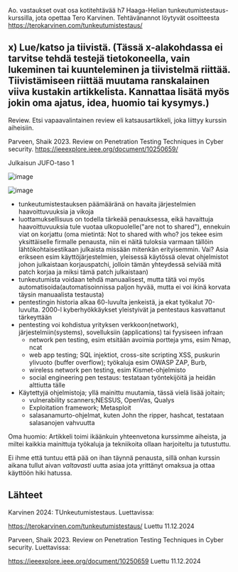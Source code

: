 Ao. vastaukset ovat osa kotitehtävää h7 Haaga-Helian tunkeutumistestaus-kurssilla, jota opettaa Tero Karvinen. 
Tehtävänannot löytyvät osoitteesta https://terokarvinen.com/tunkeutumistestaus/

## x) Lue/katso ja tiivistä. (Tässä x-alakohdassa ei tarvitse tehdä testejä tietokoneella, vain lukeminen tai kuunteleminen ja tiivistelmä riittää. Tiivistämiseen riittää muutama ranskalainen viiva kustakin artikkelista. Kannattaa lisätä myös jokin oma ajatus, idea, huomio tai kysymys.)
Review. Etsi vapaavalintainen review eli katsausartikkeli, joka liittyy kurssin aiheisiin.

Parveen, Shaik 2023. Review on Penetration Testing Techniques in Cyber security. https://ieeexplore.ieee.org/document/10250659/

Julkaisun JUFO-taso 1

![image](https://github.com/user-attachments/assets/2e62bf69-20fe-4eb0-9650-7057a87e90db)

![image](https://github.com/user-attachments/assets/a63f8e4c-706f-44ba-8ee0-00de864d9aa5)


- tunkeutumistestauksen päämääränä on havaita järjestelmien haavoittuvuuksia ja vikoja
- luottamuksellisuus on todella tärkeää penauksessa, eikä havaittuja haavoittuvuuksia tule vuotaa ulkopuolelle("are not to shared"), ennekuin viat on korjattu (oma mietintä: Not to shared with who? jos tekee esim yksittäiselle firmalle penausta, niin ei näitä tuloksia varmaan tällöin lähtökohtaisestikaan julkaista missään mitenkän erityisemmin. Vai? Asia erikseen esim käyttöjärjestelmien, yleisessä käytössä olevat ohjelmistot johon julkaistaan korjauspatchi, jolloin tämän yhteydessä selviää mitä patch korjaa ja miksi tämä patch julkaistaan)
- tunkeutumista voidaan tehdä manuaalisest, mutta tätä voi myös automatisoida(automatisoinnissa paljon hyvää, mutta ei voi ikinä korvata täysin manuaalista testausta)
- pentestingin historia alkaa 60-luvulta jenkeistä, ja ekat työkalut 70-luvulta. 2000-l kyberhyökkäykset yleistyivät ja pentestaus kasvattanut tärkeyttään
- pentesting voi kohdistua yrityksen verkkoon(network), järjestelmiin(systems), sovelluksiin (applications) tai fyysiseen infraan
  - network pen testing,  esim etsitään avoimia portteja yms, esim Nmap, ncat
  - web app testing; SQL injektiot, cross-site scripting XSS, puskurin ylivuoto (buffer overflow); työkaluja esim OWASP ZAP, Burb,
  - wireless network pen testing, esim Kismet-ohjelmisto
  - social engineering pen testaus: testataan työntekijöitä ja heidän alttiutta tälle
- Käytettyjä ohjelmistoja; yllä mainittu muutamia, tässä vielä lisää joitain;
    - vulnerability scanners;NESSUS, OpenVas, Qualys
    - Exploitation framework; Metasploit
    - salasanamurto-ohjelmat, kuten John the ripper, hashcat, testataan salasanojen vahvuutta

  

Oma huomio: Artikkeli toimi ikäänkuin yhteenvetona kurssimme aiheista, ja miltei kaikkia mainittuja työkaluja ja tekniikoita ollaan harjoiteltu ja tutustuttu. 

Ei ihme että tuntuu että pää on ihan täynnä penausta, sillä onhan kurssin aikana tullut aivan _valtavasti_ uutta asiaa jota yrittänyt omaksua ja ottaa käyttöön hiki hatussa.


## Lähteet

Karvinen 2024: TUnkeutumistestaus. Luettavissa:

https://terokarvinen.com/tunkeutumistestaus/ Luettu 11.12.2024

Parveen, Shaik 2023. Review on Penetration Testing Techniques in Cyber security. Luettavissa:

https://ieeexplore.ieee.org/document/10250659 Luettu 11.12.2024
